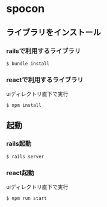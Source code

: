 # spocon

## ライブラリをインストール

### railsで利用するライブラリ
```
$ bundle install
```

### reactで利用するライブラリ
uiディレクトリ直下で実行
```
$ npm install
```

## 起動

### rails起動
```
$ rails server
```

### react起動
uiディレクトリ直下で実行
```
$ npm run start
```
